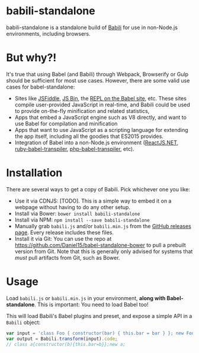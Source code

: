 babili-standalone
=================

babili-standalone is a standalone build of [Babili](https://github.com/babel/babili) for use in non-Node.js environments, including browsers.

But why?!
=========

It's true that using Babel (and Babili) through Webpack, Browserify or Gulp should be sufficient for most use cases. However, there are some valid use cases for babel-standalone:

 - Sites like [JSFiddle](https://jsfiddle.net/), [JS Bin](https://jsbin.com/), the [REPL on the Babel site](http://babeljs.io/repl/), etc. These sites compile user-provided JavaScript in real-time, and Babili could be used to provide on-the-fly minification and related statistics,
 - Apps that embed a JavaScript engine such as V8 directly, and want to use Babel for compilation and minification
  - Apps that want to use JavaScript as a scripting language for extending the app itself, including all the goodies that ES2015 provides.
  - Integration of Babel into a non-Node.js environment ([ReactJS.NET](http://reactjs.net/), [ruby-babel-transpiler](https://github.com/babel/ruby-babel-transpiler), [php-babel-transpiler](https://github.com/talyssonoc/php-babel-transpiler), etc).

Installation
============

There are several ways to get a copy of Babili. Pick whichever one you like:

- Use it via CDNJS: [TODO]. This is a simple way to embed it on a webpage without having to do any other setup.
- Install via Bower: `bower install babili-standalone`
- Install via NPM: `npm install --save babili-standalone`
- Manually grab `babili.js` and/or `babili.min.js` from the [GitHub releases page](https://github.com/Daniel15/babel-standalone/releases). Every release includes these files.
- Install it via Git: You can use the repo at https://github.com/Daniel15/babel-standalone-bower to pull a prebuilt version from Git. Note that this is generally only advised for systems that *must* pull artifacts from Git, such as Bower.

Usage
=====

Load `babili.js` or `babili.min.js` in your environment, **along with Babel-standalone**. This is important: You need to load Babel too!

This will load Babili's Babel plugins and preset, and expose a simple API in a `Babili` object:

```js
var input = 'class Foo { constructor(bar) { this.bar = bar } }; new Foo()';
var output = Babili.transform(input).code;
// class a{constructor(b){this.bar=b}};new a;
```
